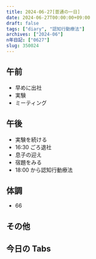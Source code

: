 ```yaml
---
title: 2024-06-27[普通の一日]
date: 2024-06-27T00:00:00+09:00
draft: false
tags: ["diary", "認知行動療法"]
archives: ["2024-06"]
n年日記: ["0627"]
slug: 350024
---
```


## 午前

- 早めに出社
- 実験
- ミーティング

## 午後

- 実験を続ける
- 16:30 ごろ退社
- 息子の迎え
- 宿題をみる
- 18:00 から認知行動療法

## 体調

- 66

## その他

## 今日の Tabs
